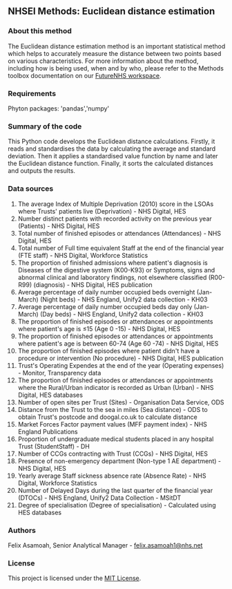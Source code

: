 ## NHSEI Methods: Euclidean distance estimation


### About this method

The Euclidean distance estimation method is an important statistical method which  helps to accurately measure the distance between two points based on various characteristics.
For more information about the method, including how is being used, when and by who, please refer to the Methods toolbox documentation on our [FutureNHS workspace](https://future.nhs.uk/DataMeth/grouphome).


### Requirements

Phyton packages: 'pandas','numpy'


### Summary of the code

This Python code develops the Euclidean distance calculations. Firstly, it reads and standardises the data by calculating the average and standard deviation. Then it applies a standardised value function by name and later the Euclidean distance function. Finally, it sorts the calculated distances and outputs the results.


### Data sources

1. The average Index of Multiple Deprivation (2010) score in the LSOAs where Trusts' patients live (Deprivation) -	NHS Digital, HES
2. Number distinct patients with recorded activity on the previous year	(Patients) -	NHS Digital, HES
3. Total number of finished episodes or attendances	(Attendances) -	NHS Digital, HES
4. Total number of Full time equivalent Staff at the end of the financial year	(FTE staff) -	NHS Digital, Workforce Statistics
5. The proportion of finished admissions where patient's diagnosis is Diseases of the digestive system (K00-K93) or Symptoms, signs and abnormal clinical and laboratory findings, not elsewhere classified (R00-R99)	(diagnosis)	- NHS Digital, HES publication
6. Average percentage of daily number occupied beds overnight (Jan-March)	(Night beds) -	NHS England, Unify2 data collection - KH03
7. Average percentage of daily number occupied beds day only (Jan-March) (Day beds) -	NHS England, Unify2 data collection - KH03
8. The proportion of finished episodes or attendances or appointments where patient's age is ≤15	(Age 0 -15) -	NHS Digital, HES
9. The proportion of finished episodes or attendances or appointments where patient's age is between 60-74	(Age 60 -74) -	NHS Digital, HES
10. The proportion of finished episodes where patient didn't have a procedure or intervention	(No procedure) -	NHS Digital, HES publication
11. Trust's Operating Expendes at the end of the year	(Operating expenses) -	Monitor, Transparency data
12. The proportion of finished episodes or attendances or appointments where the Rural/Urban indicator is recorded as Urban	(Urban) -	NHS Digital, HES databases
13. Number of open sites per Trust	(Sites) -	Organisation Data Service, ODS
14. Distance from the Trust to the sea in miles	(Sea distance) -	ODS to obtain Trust's postcode and doogal.co.uk to calculate distance
15. Market Forces Factor payment values	(MFF payment index) -	NHS England Publications 
16. Proportion of undergraduate medical students placed in any hospital Trust	(StudentStaff) - DH
17. Number of CCGs contracting with Trust	(CCGs) -	NHS Digital, HES
18. Presence of non-emergency department	(Non-type 1 AE department) -	NHS Digital, HES
19. Yearly average Staff sickness absence rate	(Absence Rate) -	NHS Digital, Workforce Statistics
20. Number of Delayed Days during the last quarter of the financial year	(DTOCs) -	NHS England, Unify2 Data Collection - MSitDT
21. Degree of specialisation (Degree of specialisation) -	Calculated using HES databases


### Authors

Felix Asamoah, Senior Analytical Manager - felix.asamoah1@nhs.net 


### License

This project is licensed under the [MIT License](LICENSE.md).

